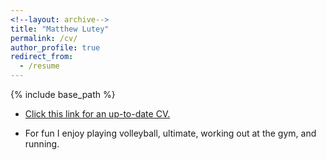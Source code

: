 ```yaml
---
<!--layout: archive-->
title: "Matthew Lutey"
permalink: /cv/
author_profile: true
redirect_from:
  - /resume
---
```

{% include base_path %}

* [Click this link for an up-to-date CV.](/files/Matt_Lutey_CV_1242018_edit.pdf)

* For fun I enjoy playing volleyball, ultimate,  working out at the gym, and running.
